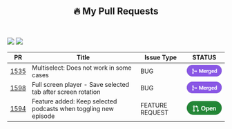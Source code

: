 <div align="center">

## 🔥 My Pull Requests

<br>

</div>


<p>
    <img src="https://user-images.githubusercontent.com/308331/194037473-41ad7eba-8602-4be5-be73-49e3c0c48c12.svg#gh-light-mode-only" width="200"/>
    <img src="https://user-images.githubusercontent.com/308331/194041226-4c6d8181-cafa-4ea8-8735-1d8106f5e5f6.svg#gh-dark-mode-only" width="200"/>
</p>


| PR                                                                   | Title                                                         | Issue Type      | STATUS                         |
|----------------------------------------------------------------------|---------------------------------------------------------------|-----------------|--------------------------------|
| [1535](https://github.com/Automattic/pocket-casts-android/pull/1535) | Multiselect: Does not work in some cases  | BUG             | ![Merged](./images/merged.png) |
| [1598](https://github.com/Automattic/pocket-casts-android/pull/1598) | Full screen player - Save selected tab after screen rotation  | BUG             | ![Merged](./images/merged.png) |
| [1594](https://github.com/Automattic/pocket-casts-android/pull/1594) | Feature added: Keep selected podcasts when toggling new episode  | FEATURE REQUEST | ![Open](./images/open.png)     |
